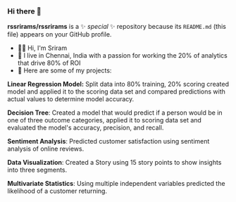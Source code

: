 ### Hi there 👋

**rssrirams/rssrirams** is a ✨ _special_ ✨ repository because its `README.md` (this file) appears on your GitHub profile.

- 👋🏽 Hi, I'm Sriram
- 🌇 I live in Chennai, India with a passion for working the 20% of analytics that drive 80% of ROI
- 🔭 Here are some of my projects:

**Linear Regression Model:** Split data into 80% training, 20% scoring created model and applied it to the scoring data set and compared predictions with actual values to determine model accuracy.

**Decision Tree**: Created a model that would predict if a person would be in one of three outcome categories, applied it to scoring data set and evaluated the model's accuracy, precision, and recall.

**Sentiment Analysis**: Predicted customer satisfaction using sentiment analysis of online reviews.

**Data Visualization**: Created a Story using 15 story points to show insights into three segments.

**Multivariate Statistics**: Using multiple independent variables predicted the likelihood of a customer returning.
